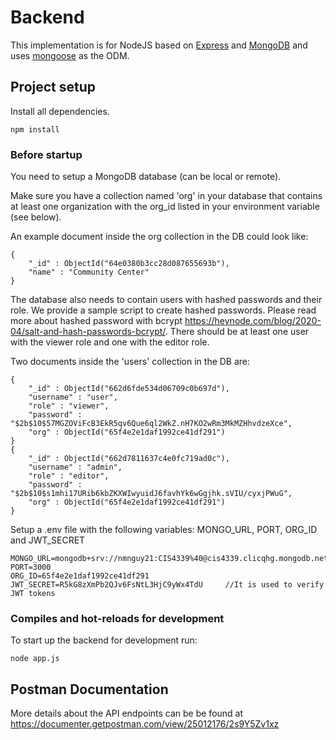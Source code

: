 # Backend

This implementation is for NodeJS based on [Express](https://expressjs.com/) and [MongoDB](https://www.mongodb.com/) and uses [mongoose](https://mongoosejs.com/) as the ODM.

## Project setup

Install all dependencies.

    npm install

### Before startup
You need to setup a MongoDB database (can be local or remote).

Make sure you have a collection named 'org' in your database that contains at least one organization with the org_id listed in your environment variable (see below).

An example document inside the org collection in the DB could look like:
```
{
    "_id" : ObjectId("64e0380b3cc28d087655693b"),
    "name" : "Community Center"
}
```

The database also needs to contain users with hashed passwords and their role. We provide a sample script to create hashed passwords. Please read more about hashed password with bcrypt https://heynode.com/blog/2020-04/salt-and-hash-passwords-bcrypt/. There should be at least one user with the viewer role and one with the editor role.

Two documents inside the 'users' collection in the DB are:
```
{
    "_id" : ObjectId("662d6fde534d06709c0b697d"),
    "username" : "user",
    "role" : "viewer",
    "password" : "$2b$10$57MGZOViFcB3EkR5qv6Que6ql2WkZ.nH7KO2wRm3MkMZHhvdzeXce",
    "org" : ObjectId("65f4e2e1daf1992ce41df291")
}
{
    "_id" : ObjectId("662d7811637c4e0fc719ad0c"),
    "username" : "admin",
    "role" : "editor",
    "password" : "$2b$10$s1mhi17URib6kbZKXWIwyuidJ6favhYk6wGgjhk.sVIU/cyxjPWuG",
    "org" : ObjectId("65f4e2e1daf1992ce41df291")
}
```

Setup a .env file with the following variables: MONGO_URL, PORT, ORG_ID and JWT_SECRET

    MONGO_URL=mongodb+srv://nmnguy21:CIS4339%40@cis4339.clicqhg.mongodb.net/CIS4339
    PORT=3000
    ORG_ID=65f4e2e1daf1992ce41df291
    JWT_SECRET=R5kG8zXmPb2QJv6FsNtL3HjC9yWx4TdU     //It is used to verify JWT tokens

### Compiles and hot-reloads for development

To start up the backend for development run:

    node app.js

## Postman Documentation

More details about the API endpoints can be be found at <https://documenter.getpostman.com/view/25012176/2s9Y5Zv1xz>
